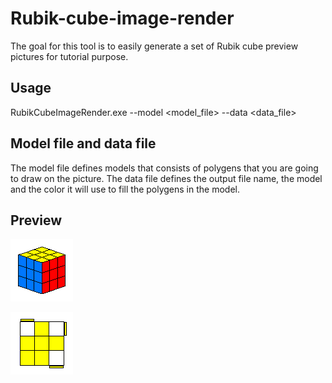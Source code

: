 # Rubik-cube-image-render
The goal for this tool is to easily generate a set of Rubik cube preview pictures for tutorial purpose.

## Usage
RubikCubeImageRender.exe --model <model_file> --data <data_file>

## Model file and data file
The model file defines models that consists of polygens that you are going to draw on the picture.
The data file defines the output file name, the model and the color it will use to fill the polygens in the model.

## Preview
![](https://github.com/bufbomb/rubik-cube-image-render/blob/master/preview/1.png)

![](https://github.com/bufbomb/rubik-cube-image-render/blob/master/preview/2.png)

